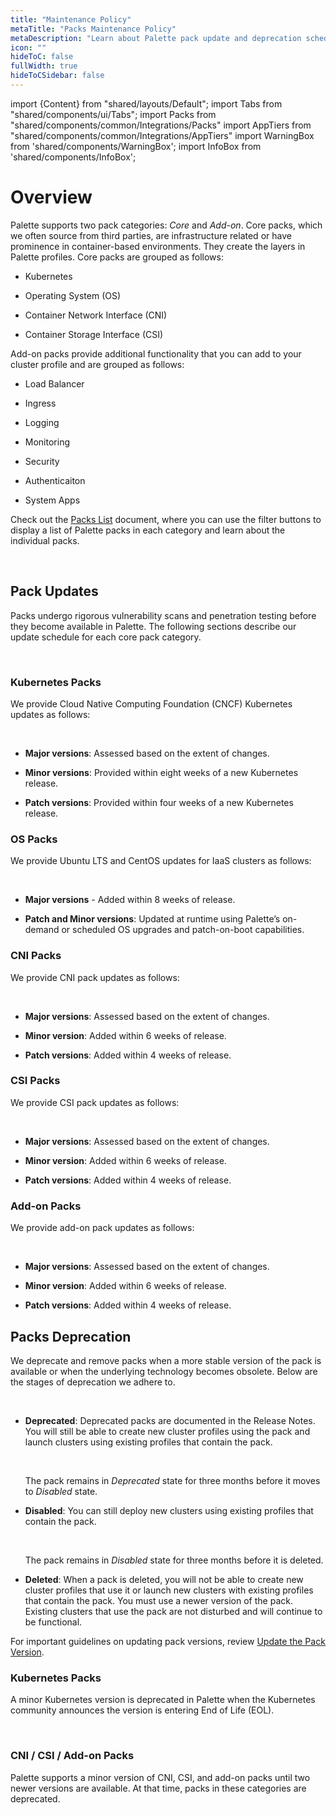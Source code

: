 ```yaml
---
title: "Maintenance Policy"
metaTitle: "Packs Maintenance Policy"
metaDescription: "Learn about Palette pack update and deprecation schedules."
icon: ""
hideToC: false
fullWidth: true
hideToCSidebar: false
---
```


import {Content} from "shared/layouts/Default";
import Tabs from "shared/components/ui/Tabs";
import Packs from "shared/components/common/Integrations/Packs"
import AppTiers from "shared/components/common/Integrations/AppTiers"
import WarningBox from 'shared/components/WarningBox';
import InfoBox from 'shared/components/InfoBox';



# Overview

Palette supports two pack categories: *Core* and *Add-on*. Core packs, which we often source from third parties, are infrastructure related or have prominence in container-based environments. They create the layers in Palette profiles. Core packs are grouped as follows:

- Kubernetes

- Operating System (OS)

- Container Network Interface (CNI)

- Container Storage Interface (CSI)


Add-on packs provide additional functionality that you can add to your cluster profile and are grouped as follows:

- Load Balancer

- Ingress

- Logging

- Monitoring

- Security

- Authenticaiton

- System Apps


Check out the [Packs List](/integrations) document, where you can use the filter buttons to display a list of Palette packs in each category and learn about the individual packs.

<br />

## Pack Updates

Packs undergo rigorous vulnerability scans and penetration testing before they become available in Palette. The following sections describe our update schedule for each core pack category. 

<br />

### Kubernetes Packs

We provide Cloud Native Computing Foundation (CNCF) Kubernetes updates as follows:

<br />

- **Major versions**: Assessed based on the extent of changes.


- **Minor versions**: Provided within eight weeks of a new Kubernetes release.


- **Patch versions**: Provided within four weeks of a new Kubernetes release.



### OS Packs

We provide Ubuntu LTS and CentOS updates for IaaS clusters as follows:

<br />

- **Major versions** - Added within 8 weeks of release.


- **Patch and Minor versions**:  Updated at runtime using Palette’s on-demand or scheduled OS upgrades and patch-on-boot capabilities.


### CNI Packs

We provide CNI pack updates as follows:

<br />

- **Major versions**: Assessed based on the extent of changes.


- **Minor version**: Added within 6 weeks of release.


- **Patch versions**: Added within 4 weeks of release.


### CSI Packs

We provide CSI pack updates as follows:

<br />

- **Major versions**: Assessed based on the extent of changes.


- **Minor version**: Added within 6 weeks of release.


- **Patch versions**: Added within 4 weeks of release.


### Add-on Packs

We provide add-on pack updates as follows:

<br />

- **Major versions**: Assessed based on the extent of changes.


- **Minor version**: Added within 6 weeks of release.


- **Patch versions**: Added within 4 weeks of release.


## Packs Deprecation


We deprecate and remove packs when a more stable version of the pack is available or when the underlying technology becomes obsolete.
Below are the stages of deprecation we adhere to.

<br />

<!-- - **Deprecated**: When a pack is deprecated, Palette displays a warning. You will still be able to create new cluster profiles using the pack and launch clusters using existing profiles that contain the pack. -->

- **Deprecated**: Deprecated packs are documented in the Release Notes. You will still be able to create new cluster profiles using the pack and launch clusters using existing profiles that contain the pack.

  <br />

  The pack remains in *Deprecated* state for three months before it moves to *Disabled* state.

<!-- - **Disabled**: When a pack is disabled, you will no longer be allowed to create new cluster profiles using the pack. Palette displays a message informing you to use a newer version of the pack. However, you can still deploy new clusters using existing profiles that contain the pack. -->

- **Disabled**: You can still deploy new clusters using existing profiles that contain the pack.

  <br />

  The pack remains in *Disabled* state for three months before it is deleted.

<!-- - **Deleted**: When a pack is deleted, you will not be able to create new cluster profiles that use it or launch new clusters with existing profiles that contain the pack. Palette displays a message informing you to use a newer version of the pack. Existing clusters are not disturbed and will continue to be functional. -->

- **Deleted**: When a pack is deleted, you will not be able to create new cluster profiles that use it or launch new clusters with existing profiles that contain the pack. You must use a newer version of the pack. Existing clusters that use the pack are not disturbed and will continue to be functional.

<InfoBox>

For important guidelines on updating pack versions, review [Update the Pack Version](/cluster-profiles/task-update-profile#updatethepackversion).

</InfoBox>

### Kubernetes Packs

A minor Kubernetes version is deprecated in Palette when the Kubernetes community announces the version is entering End of Life (EOL). 

<br />

### CNI / CSI / Add-on Packs

Palette supports a minor version of CNI, CSI, and add-on packs until two newer versions are available. At that time, packs in these categories are deprecated.


<br />

<br />

<br />

<br />

